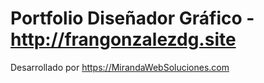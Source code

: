 # Portfolio Diseñador Gráfico - http://frangonzalezdg.site

Desarrollado por https://MirandaWebSoluciones.com


